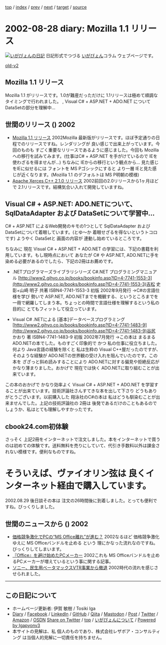 [top](../index.html) 
 / [index](index.html) 
 / [prev](ig020827.html) 
 / [next](ig020829.html) 
 / [target](https://www.igapyon.jp/igapyon/diary/2002/ig020828.html) 
 / [source](https://github.com/igapyon/diary/blob/master/2002/ig020828.src.md) 

2002-08-28 diary: Mozilla 1.1 リリース
=====================================================================================================
[![いがぴょんの日記](https://www.igapyon.jp/igapyon/diary/images/iga202308_128.jpg "いがぴょん")](https://www.igapyon.jp/igapyon/diary/memo/memoigapyon.html) 日記形式でつづる [いがぴょん](https://www.igapyon.jp/igapyon/diary/memo/memoigapyon.html)コラム ウェブページです。

[old-v2](ig020828-orig.html)

## Mozilla 1.1 リリース

Mozilla 1.1 がリリースです。1.0が難産だっただけに 1.1リリースは極めて順調なタイミングで行われました。 , Visual C# + ASP.NET + ADO.NET について DataSetの部分を理解中…




 
## 世間のリリース () 2002

* [Mozilla 1.1 リリース](http://www.mozilla.org/)  2002Mozilla 最新版がリリースです。ほぼ予定通りの日程でのリリースですね。レンダリングが 良い感じで出来上がっています。今回のものも すごく重要なリリースであるように感じました。今回も Mozilla への移行を試みてみます。(仕事はC# + ASP.NET を手がけているので IEを使わざるを得ませんが…) ちなみに IEからの移行という観点から… 見た感じをIEに似せるには フォントを MS Pゴシックにすると より一層 IEと見た感じが近くなります。(Mozilla 1.1 のデフォルトは MS P明朝の模様)
* [Apache Xerces C++ 2.1.0 リリース](http://xml.apache.org/xerces-c/index.html)  2002前回の2.0リリースから1ヶ月ほどで 2.1リリースです。結構気合い入れて開発していますね。

## Visual C# + ASP.NET: ADO.NETについて、SqlDataAdapter および DataSetについて学習中…

C# + ASP.NET によるWeb開発のキモの1つとして SqlDataAdapter および DataSetについて着眼しています。(とゆ～か 着眼せざるを得ないというトコロです) ようやく
DataSetと 画面の内容が 連動し始めているところです。

ちなみに 現在 Visual C# + ASP.NET + ADO.NET の学習には、下記の書籍を利用しています。もし現時点において あなたが C# や ASP.NET, ADO.NETに手を染める必要があるのでしたら、下記の2冊はお薦めです。

* .NETプログラマーズライブラリシリーズ C#.NET プログラミングマニュアル
  [http://www2.gihyo.co.jp/books/bookinfo.asp?ID=4-7741-1553-3](http://www2.gihyo.co.jp/books/bookinfo.asp?ID=4-7741-1553-3)吉松 史彰+山崎 明子 共著
ISBN4-7741-1553-3
  初版 2002年9月発行
  →C#の言語仕様を学び 勢いで ASP.NET, ADO.NETまでを概観する、というところまでを一冊で網羅してしまう本。ちょっとの時間で言語仕様を理解するという私の目的に とてもフィットして役立っています。
  
* Visual C# .NETによる [基本]データベースプログラミング
  [http://www2.gihyo.co.jp/books/bookinfo.asp?ID=4-7741-1483-9](http://www2.gihyo.co.jp/books/bookinfo.asp?ID=4-7741-1483-9)谷尻 かおり 著
ISBN4-7741-1483-9
  初版 2002年7月発行
  →この本は まるまる ADO.NETの本でした。ものすごく印象的で かつ 私の仕事に役立ちました。何より
  Java言語の経験を除くと 私は生粋の Visual C++屋だったのですが、そのような経験が
  ADO.NETの世界観の受け入れを阻んでいたのです。この本を ざざっと斜め読みすることにより
  ADO.NETに対する偏見や拒絶反応が かなり薄まりました。おかげで 現在では快く
  ADO.NETに取り組むことが出来ています。

この本のおかげで かなり効率よく Visual C# + ASP.NET + ADO.NET を学習することが出来ています。技術評論社さんすてきな本を出して下さり どうもありがとうございます。以前購入した 翔泳社のC#の本は 私はどうも馴染むことが出来ませんでした。上記の技術評論社の
2冊は 後発であるだけのこともあるのでしょうか、私はとても理解しやすかったです。

## cbook24.com初体験

さっそく 上記2冊をインターネットで注文しました。本をインターネットで買うのは初めての体験です。送料無料を売りにしていて、代引き手数料以外は課金されない模様です。便利なものですね。
# そういえば、ヴァイオリン弦は 良くインターネット経由で購入しています。

2002.08.29 後日談その本は 注文の26時間後に到着しました。とっても便利ですね。びっくりしました。

## 世間のニュースから () 2002

* [価格競争激化でPCの“MS Office離れ”が進む？](http://www.zdnet.co.jp/news/0208/27/ne00_office.html)  2002なるほど 価格競争激化ゆえに MS Officeバンドルを止める という 理にかなった流れなのですね。びっくりしてしまいます。
* [『Office』を避け始めたPCメーカー](http://japan.cnet.com/Enterprise/News/2002/Item/020827-2.html)  2002これも MS Officeバンドルを止めるPCメーカーが増えているという事に関する記事。
* [ソニー、民生用ベータマックスVTR事業から撤退](http://www.zdnet.co.jp/news/0208/27/njbt_12.html)  2002時代の流れを感じさせられました。


----------------------------------------------------------------------------------------------------

## この日記について

* ホームページ更新者: 伊賀 敏樹 / Tosiki Iga
* [Diary](https://www.igapyon.jp/igapyon/diary/) / [Facebook](https://www.facebook.com/igapyon) / [LinkedIn](https://www.linkedin.com/in/toshikiiga) / [GitHub](https://github.com/igapyon) / [Qiita](https://qiita.com/igapyon) / [Mastodon](https://social.vivaldi.net/@igapyon) / [Post](https://post.news/igapyon) / [Twitter](https://twitter.com/ToshikiIga) / [Amazon](https://www.amazon.co.jp/%E4%BC%8A%E8%B3%80-%E6%95%8F%E6%A8%B9/e/B004LTQWCQ) / [OSDN](https://ja.osdn.net/users/iga/)
[Share on Twitter](https://twitter.com/intent/tweet?hashtags=igapyon%2Cdiary%2C%E3%81%84%E3%81%8C%E3%81%B4%E3%82%87%E3%82%93&text=Mozilla+1.1+%E3%83%AA%E3%83%AA%E3%83%BC%E3%82%B9&url=https%3A%2F%2Fwww.igapyon.jp%2Figapyon%2Fdiary%2F2002%2Fig020828.html) / [top](../index.html) / [いがぴょんについて](https://www.igapyon.jp/igapyon/diary/memo/memoigapyon.html) / [Powered by Igapyonv3](https://github.com/igapyon/igapyonv3)
* 本サイトの見解は、私 個人のものであり、株式会社レザボア・コンサルティング は当個人的見解に一切責任を持ちません。 
